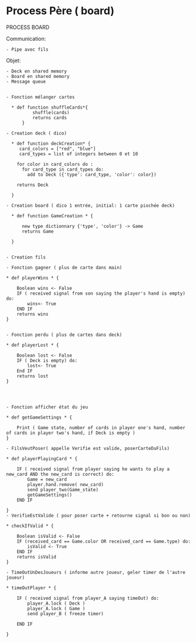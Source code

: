 
# Process Père ( board)  


PROCESS BOARD 

  Communication:
    
    - Pipe avec fils
    

  Objet:
  
    - Deck en shared memory
    - Board en shared memory
    - Message queue


    - Fonction mélanger cartes
    
      * def function shuffleCards*{
              shuffle(cards)
              returns cards
          }
        
    - Creation deck ( dico)
    
      * def function deckCreation* {
         card_colors = ["red", "blue"]
         card_types = list of integers between 0 et 10
         
        for color in card_colors do :
          for card_type in card_types do:
            add to Deck ({'type': card_type, 'color': color})
            
        returns Deck
          
      }
      
    - Creation board ( dico 1 entrée, initial: 1 carte piochée deck)
    
      * def function GameCreation * {

          new type dictionnary {'type', 'color'} -> Game 
          returns Game
      
      }


    - Creation fils

    - Fonction gagner ( plus de carte dans main)

    * def playerWins * {

        Boolean wins <- False
        IF ( received signal from son saying the player's hand is empty) do:
            wins<- True
        END IF
        returns wins
    }


    - Fonction perdu ( plus de cartes dans deck)

    * def playerLost * {

        Boolean lost <- False
        IF ( Deck is empty) do:
            lost<- True
        End IF
        returns lost
    }




    - Fonction afficher état du jeu

    * def getGameSettings * {
        
        Print ( Game state, number of cards in player one's hand, number of cards in player two's hand, if Deck is empty )
    }

    - FilsVeutPoser( appelle Verifie est valide, poserCarteDuFils)

    * def playerPlayingCard * {

        IF ( received signal from player saying he wants to play a new_card AND the new_card is correct) do:
            Game = new_card
            player.hand.remove( new_card)
            send player_two(Game_state)
            getGameSettings()
        END IF

    }
    - VerifieEstValide ( pour poser carte + retourne signal si bon ou non)

    * checkIfValid * {

        Boolean isValid <- False
        IF (received_card == Game.color OR received_card == Game.type) do:
            isValid <- True
        END IF
        returns isValid
    }

    - TimeOutUnDesJoueurs ( informe autre joueur, geler timer de l'autre joueur)

    * timeOutPlayer * {

        IF ( received signal from player_A saying timeOut) do:
            player_A.lock ( Deck )
            player_A.lock ( Game )
            send player_B ( freeze timer)

        END IF
    
    }
    
    
  
